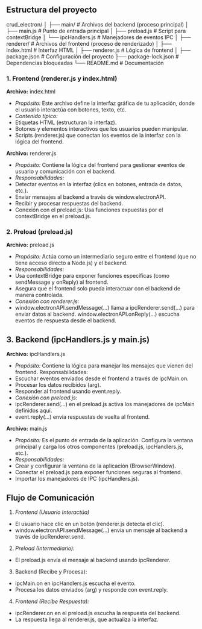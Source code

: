 ## Estructura del proyecto

crud_electron/
│
├── main/                    # Archivos del backend (proceso principal)
│   ├── main.js              # Punto de entrada principal
│   ├── preload.js           # Script para contextBridge
│   └── ipcHandlers.js       # Manejadores de eventos IPC
│
├── renderer/                # Archivos del frontend (proceso de renderizado)
│   ├── index.html           # Interfaz HTML
│   ├── renderer.js          # Lógica de frontend
│
├── package.json             # Configuración del proyecto
├── package-lock.json        # Dependencias bloqueadas
└── README.md                # Documentación    

### 1. Frontend (renderer.js y index.html)
**Archivo:** index.html
- *Propósito:* Este archivo define la interfaz gráfica de tu aplicación, donde el usuario interactúa con botones, texto, etc.
- *Contenido típico:*
- Etiquetas HTML (estructuran la interfaz).
- Botones y elementos interactivos que los usuarios pueden manipular.
- Scripts (renderer.js) que conectan los eventos de la interfaz con la lógica del frontend.

**Archivo:** renderer.js
- *Propósito:* Contiene la lógica del frontend para gestionar eventos de usuario y comunicación con el backend.
- *Responsabilidades:*
- Detectar eventos en la interfaz (clics en botones, entrada de datos, etc.).
- Enviar mensajes al backend a través de window.electronAPI.
- Recibir y procesar respuestas del backend.
- Conexión con el preload.js: Usa funciones expuestas por el contextBridge en el preload.js.

### 2. Preload (preload.js)
**Archivo:** preload.js
- *Propósito:* Actúa como un intermediario seguro entre el frontend (que no tiene acceso directo a Node.js) y el backend.
- *Responsabilidades:*
- Usa contextBridge para  exponer funciones específicas (como sendMessage y onReply) al frontend.
- Asegura que el frontend solo pueda interactuar con el backend de manera controlada.
- *Conexión con renderer.js:*
- window.electronAPI.sendMessage(...) llama a  ipcRenderer.send(...) para enviar datos al backend.
window.electronAPI.onReply(...) escucha eventos de respuesta desde el backend.

## 3. Backend (ipcHandlers.js y main.js)
**Archivo:** ipcHandlers.js
- *Propósito:* Contiene la lógica para manejar los mensajes que vienen del frontend.
Responsabilidades:
- Escuchar eventos enviados desde el frontend a través de ipcMain.on.
- Procesar los datos recibidos (arg).
- Responder al frontend usando event.reply.
- *Conexión con preload.js:*
- ipcRenderer.send(...) en el preload.js activa los manejadores de ipcMain definidos aquí.
- event.reply(...) envía respuestas de vuelta al frontend.

**Archivo:** main.js
- *Propósito:* Es el punto de entrada de la aplicación. Configura la ventana principal y carga los otros componentes (preload.js, ipcHandlers.js, etc.).
- *Responsabilidades:*
- Crear y configurar la ventana de la aplicación (BrowserWindow).
- Conectar el preload.js para exponer funciones seguras al frontend.
- Importar los manejadores de IPC (ipcHandlers.js).


## Flujo de Comunicación
1. *Frontend (Usuario Interactúa)*
- El usuario hace clic en un botón (renderer.js detecta el clic).
- window.electronAPI.sendMessage(...) envía un mensaje al backend a través de ipcRenderer.send.

2. *Preload (Intermediario):*
- El preload.js envía el mensaje al backend usando ipcRenderer.

3. Backend (Recibe y Procesa):
- ipcMain.on en ipcHandlers.js escucha el evento.
- Procesa los datos enviados (arg) y responde con event.reply.

4. *Frontend (Recibe Respuesta):*
- ipcRenderer.on en el preload.js escucha la respuesta del backend.
- La respuesta llega al renderer.js, que actualiza la interfaz.